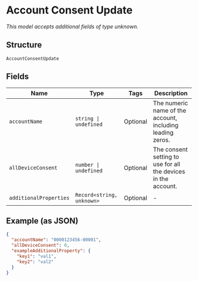 
# Account Consent Update

*This model accepts additional fields of type unknown.*

## Structure

`AccountConsentUpdate`

## Fields

| Name | Type | Tags | Description |
|  --- | --- | --- | --- |
| `accountName` | `string \| undefined` | Optional | The numeric name of the account, including leading zeros. |
| `allDeviceConsent` | `number \| undefined` | Optional | The consent setting to use for all the devices in the account. |
| `additionalProperties` | `Record<string, unknown>` | Optional | - |

## Example (as JSON)

```json
{
  "accountName": "0000123456-00001",
  "allDeviceConsent": 0,
  "exampleAdditionalProperty": {
    "key1": "val1",
    "key2": "val2"
  }
}
```


